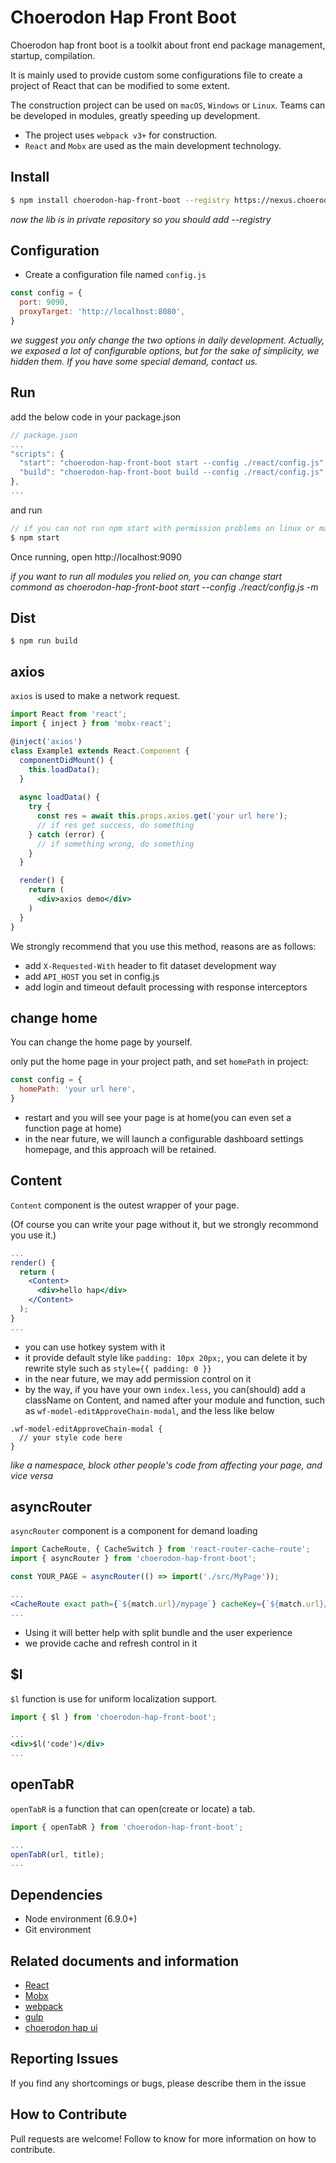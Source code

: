 # Choerodon Hap Front Boot


Choerodon hap front boot is a toolkit about front end package management, startup, compilation.

It is mainly used to provide custom some configurations file to create a project of React that can be modified to some extent.

The construction project can be used on `macOS`, `Windows` or `Linux`. Teams can be developed in modules, greatly speeding up development.

 * The project uses `webpack v3+` for construction.
 * `React` and `Mobx` are used as the main development technology.

## Install

```bash
$ npm install choerodon-hap-front-boot --registry https://nexus.choerodon.com.cn/repository/choerodon-npm/
```

*now the lib is in private repository so you should add --registry*

## Configuration

* Create a configuration file named `config.js`

```js
const config = {
  port: 9090,
  proxyTarget: 'http://localhost:8080',
}
```

*we suggest you only change the two options in daily development. Actually, we exposed a lot of configurable options, but for the sake of simplicity, we hidden them. If you have some special demand, contact us.*

## Run

add the below code in your package.json

```javascript
// package.json
...
"scripts": {
  "start": "choerodon-hap-front-boot start --config ./react/config.js",
  "build": "choerodon-hap-front-boot build --config ./react/config.js",
},
...
```

and run

```javascript
// if you can not run npm start with permission problems on linux or macOS, run *chmod -R 755 node_modules* first
$ npm start
```

Once running, open http://localhost:9090

*if you want to run all modules you relied on, you can change start commond as choerodon-hap-front-boot start --config ./react/config.js -m*

## Dist

```
$ npm run build
```

## axios

`axios` is used to make a network request.

```jsx
import React from 'react';
import { inject } from 'mobx-react';

@inject('axios')
class Example1 extends React.Component {
  componentDidMount() {
    this.loadData();
  }
  
  async loadData() {
    try {
      const res = await this.props.axios.get('your url here');
      // if res get success, do something
    } catch (error) {
      // if something wrong, do something
    }
  }

  render() {
    return (
      <div>axios demo</div>
    )
  }
}

```

We strongly recommend that you use this method, reasons are as follows:

- add `X-Requested-With` header to fit dataset development way
- add `API_HOST` you set in config.js
- add login and timeout default processing with response interceptors

## change home

You can change the home page by yourself.

only put the home page in your project path, and set `homePath` in project:

```jsx
const config = {
  homePath: 'your url here',
}
```

- restart and you will see your page is at home(you can even set a function page at home)
- in the near future, we will launch a configurable dashboard settings homepage, and this approach will be retained.

## Content

`Content` component is the outest wrapper of your page.

(Of course you can write your page without it, but we strongly recommond you use it.)

```jsx
...
render() {
  return (
    <Content>
      <div>hello hap</div>
    </Content>
  );
}
...
```

- you can use hotkey system with it
- it provide default style like `padding: 10px 20px;`, you can delete it by rewrite style such as `style={{ padding: 0 }}`
- in the near future, we may add permission control on it
- by the way, if you have your own `index.less`, you can(should) add a className on Content, and named after your module and function, such as `wf-model-editApproveChain-modal`, and the less like below
```less
.wf-model-editApproveChain-modal {
  // your style code here
}
```
*like a namespace, block other people's code from affecting your page, and vice versa*

## asyncRouter

`asyncRouter` component is a component for demand loading

```jsx
import CacheRoute, { CacheSwitch } from 'react-router-cache-route';
import { asyncRouter } from 'choerodon-hap-front-boot';

const YOUR_PAGE = asyncRouter(() => import('./src/MyPage'));

...
<CacheRoute exact path={`${match.url}/mypage`} cacheKey={`${match.url}/mypage`} component={ApvStratYOUR_PAGEegy} />
...
```

- Using it will better help with split bundle and the user experience
- we provide cache and refresh control in it

## $l

`$l` function is use for uniform localization support.

```jsx
import { $l } from 'choerodon-hap-front-boot';

...
<div>$l('code')</div>
...
```

## openTabR
`openTabR` is a function that can open(create or locate) a tab.

```jsx
import { openTabR } from 'choerodon-hap-front-boot';

...
openTabR(url, title);
...
```

## Dependencies

 * Node environment (6.9.0+)
 * Git environment

## Related documents and information

* [React](https://reactjs.org)
* [Mobx](https://github.com/mobxjs/mobx)
* [webpack](https://webpack.docschina.org)
* [gulp](https://gulpjs.com)
* [choerodon hap ui](http://hap-ui.staging.saas.hand-china.com)

## Reporting Issues
If you find any shortcomings or bugs, please describe them in the issue

## How to Contribute
Pull requests are welcome! Follow to know for more information on how to contribute.